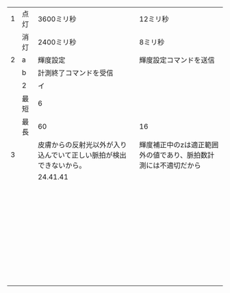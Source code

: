 |      |      |                                                              |                                                              |
| ---- | ---- | ------------------------------------------------------------ | ------------------------------------------------------------ |
| 1    | 点灯 | 3600ミリ秒                                                   | 12ミリ秒                                                     |
|      | 消灯 | 2400ミリ秒                                                   | 8ミリ秒                                                      |
| 2    | a    | 輝度設定                                                     | 輝度設定コマンドを送信                                       |
|      | b    | 計測終了コマンドを受信                                       |                                                              |
|      | 2    | イ                                                           |                                                              |
|      | 最短 | 6                                                            |                                                              |
|      | 最長 | 60                                                           | 16                                                           |
| 3    |      | 皮膚からの反射光以外が入り込んでいて正しい脈拍が検出できないから。 | 輝度補正中のzは適正範囲外の値であり、脈拍数計測には不適切だから |
|      |      | 24.41.41                                                     |                                                              |
|      |      |                                                              |                                                              |
|      |      |                                                              |                                                              |
|      |      |                                                              |                                                              |
|      |      |                                                              |                                                              |
|      |      |                                                              |                                                              |
|      |      |                                                              |                                                              |
|      |      |                                                              |                                                              |
|      |      |                                                              |                                                              |
|      |      |                                                              |                                                              |
|      |      |                                                              |                                                              |
|      |      |                                                              |                                                              |
|      |      |                                                              |                                                              |
|      |      |                                                              |                                                              |
|      |      |                                                              |                                                              |
|      |      |                                                              |                                                              |
|      |      |                                                              |                                                              |
|      |      |                                                              |                                                              |
|      |      |                                                              |                                                              |
|      |      |                                                              |                                                              |
|      |      |                                                              |                                                              |
|      |      |                                                              |                                                              |
|      |      |                                                              |                                                              |
|      |      |                                                              |                                                              |
|      |      |                                                              |                                                              |
|      |      |                                                              |                                                              |
|      |      |                                                              |                                                              |
|      |      |                                                              |                                                              |
|      |      |                                                              |                                                              |
|      |      |                                                              |                                                              |
|      |      |                                                              |                                                              |
|      |      |                                                              |                                                              |
|      |      |                                                              |                                                              |
|      |      |                                                              |                                                              |
|      |      |                                                              |                                                              |
|      |      |                                                              |                                                              |
|      |      |                                                              |                                                              |
|      |      |                                                              |                                                              |
|      |      |                                                              |                                                              |
|      |      |                                                              |                                                              |
|      |      |                                                              |                                                              |

